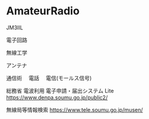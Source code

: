 # AmateurRadio

JM3IIL

電子回路

無線工学

アンテナ

通信術
　電話
　電信(モールス信号)

総務省 電波利用 電子申請・届出システム Lite
https://www.denpa.soumu.go.jp/public2/

無線局等情報検索
https://www.tele.soumu.go.jp/musen/
